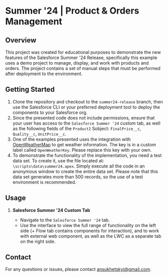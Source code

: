 # Summer '24 | Product & Orders Management

## Overview
This project was created for educational purposes to demonstrate the new features of the Salesforce Summer '24 Release, specifically this example uses a demo project to manage, display, and work with products and orders. The project contains a set of manual steps that must be performed after deployment to the environment.

## Getting Started
1. Clone the repository and checkout to the `summer24-release` branch, then use the Salesforce CLI or your preferred deployment tool to deploy the components to your Salesforce org.
2. Since the presented code does not include permissions, ensure that your user has access to the `Salesforce Summer '24` custom tab, as well as the following fields of the `Product2` Sobject: `FinalPrice__c`, `Quality__c`, `UnitPrice__c`.
3. One of the examples presented uses the integration with <a href="https://openweathermap.org/">OpenWeatherMap</a> to get weather information. The key is in a custom label called `OpenWeatherKey`. Please replace this key with your own.
4. To demonstrate the functionality of the implementation, you need a test data set. To create it, use the file located at: `\scripts\data\summer24.apex`. Simply execute all the code in an anonymous window to create the entire data set. Please note that this data set generates more than 500 records, so the use of a test environment is recommended.

## Usage
1. **Salesforce Summer '24 Custom Tab**

    - Navigate to the `Salesforce Summer '24` tab.
    - Use the interface to view the full range of functionality on the left side (+ Flow tab contains components for interaction), and to work with external web component, as well as the LWC as a separate tab on the right side.

## Contact
For any questions or issues, please contact [ansukhetskyi@gmail.com](mailto:ansukhetskyi@gmail.com).
